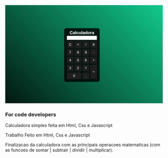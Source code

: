 <img src="https://github.com/Ma4rcoss/CalculatorHtml/blob/main/Captura%20de%20tela%202021-12-01%20231244.jpg"> 

### For code developers

Calculadora simples feita em Html, Css e Javascript

Trabalho Feito em Html, Css e Javascript

Finalizacao da calculadora com as principais operacoes matematicas (com as funcoes de somar | subtrair | dividir | multiplicar).

